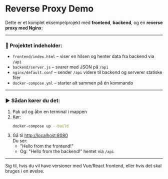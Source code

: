 # Reverse Proxy Demo

Dette er et komplet eksempelprojekt med **frontend**, **backend**, og en **reverse proxy med Nginx**:

---

### 🧱 Projektet indeholder:
- `frontend/index.html` – viser en hilsen og henter data fra backend via `/api`
- `backend/server.js` – svarer med JSON på `/api`
- `nginx/default.conf` – sender `/api` videre til backend og serverer statiske filer
- `docker-compose.yml` – starter alt sammen på én kommando

---

### ▶️ Sådan kører du det:

1. Pak ud og åbn en terminal i mappen
2. Kør:
   ```bash
   docker-compose up --build
   ```
3. Gå til [http://localhost:8080](http://localhost:8080)  
   Du ser:
   - "Hello from the frontend!"
   - Og: "Hello from the backend!" hentet via `/api`

---

Sig til, hvis du vil have versioner med Vue/React frontend, eller hvis det skal bruges i en øvelse.
